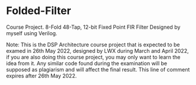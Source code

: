 # Folded-Filter
Course Project. 8-Fold 48-Tap, 12-bit Fixed Point FIR Filter Designed by myself using Verilog. 

Note: This is the DSP Architecture course project that is expected to be examed in 26th May 2022, designed by LWX during March and April 2022, if you are also doing this course project, you may only want to learn the idea from it. Any similar code found during the examination will be supposed as plagiarism and will affect the final result. This line of comment expires after 26th May 2022.
